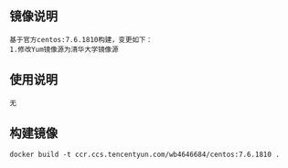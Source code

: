 ## 镜像说明
```
基于官方centos:7.6.1810构建，变更如下：
1.修改Yum镜像源为清华大学镜像源
```

## 使用说明
```
无
```

## 构建镜像
```
docker build -t ccr.ccs.tencentyun.com/wb4646684/centos:7.6.1810 .
```


